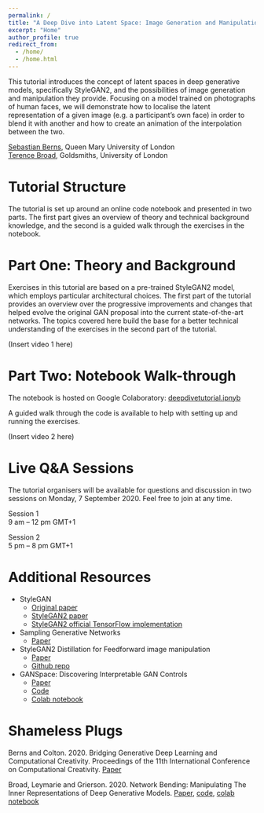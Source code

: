 ```yaml
---
permalink: /
title: "A Deep Dive into Latent Space: Image Generation and Manipulation with StyleGAN2"
excerpt: "Home"
author_profile: true
redirect_from:
  - /home/
  - /home.html
---
```


This tutorial introduces the concept of latent spaces in deep generative models, specifically StyleGAN2, and the possibilities of image generation and manipulation they provide. Focusing on a model trained on photographs of human faces, we will demonstrate how to localise the latent representation of a given image (e.g. a participant’s own face) in order to blend it with another and how to create an animation of the interpolation between the two.

[Sebastian Berns](https://sebastianberns.com), Queen Mary University of London<br>
[Terence Broad](https://terencebroad.com), Goldsmiths, University of London


Tutorial Structure
======
The tutorial is set up around an online code notebook and presented in two parts. The first part gives an overview of theory and technical background knowledge, and the second is a guided walk through the exercises in the notebook.


Part One: Theory and Background
======
Exercises in this tutorial are based on a pre-trained StyleGAN2 model, which employs particular architectural choices. The first part of the tutorial provides an overview over the progressive improvements and changes that helped evolve the original GAN proposal into the current state-of-the-art networks. The topics covered here build the base for a better technical understanding of the exercises in the second part of the tutorial.

(Insert video 1 here)


Part Two: Notebook Walk-through
======
The notebook is hosted on Google Colaboratory: [deepdivetutorial.ipnyb](https://colab.research.google.com/drive/1PlvXkqgxyvJytA7muvdYuAznjCHnAa2B?usp=sharing)

A guided walk through the code is available to help with setting up and running the exercises.

(Insert video 2 here)


Live Q&A Sessions
======
The tutorial organisers will be available for questions and discussion in two sessions on Monday, 7 September 2020. Feel free to join at any time.

Session 1<br>
9 am – 12 pm GMT+1

Session 2<br>
5 pm – 8 pm GMT+1


Additional Resources
======
- StyleGAN
  - [Original paper](https://arxiv.org/abs/1812.04948)
  - [StyleGAN2 paper](https://arxiv.org/abs/1912.04958)
  - [StyleGAN2 official TensorFlow implementation](https://github.com/NVlabs/stylegan2)
- Sampling Generative Networks
  - [Paper](https://arxiv.org/abs/1609.04468)
- StyleGAN2 Distillation for Feedforward image manipulation
  - [Paper](https://arxiv.org/abs/2004.02546)
  - [Github repo](https://github.com/EvgenyKashin/stylegan2-distillation)
- GANSpace: Discovering Interpretable GAN Controls
  - [Paper](https://arxiv.org/abs/2004.02546)
  - [Code](https://github.com/harskish/ganspace)
  - [Colab notebook](https://colab.research.google.com/github/harskish/ganspace/blob/master/notebooks/Ganspace_colab.ipynb)


Shameless Plugs
======
Berns and Colton. 2020. Bridging Generative Deep Learning and Computational Creativity. Proceedings of the 11th International Conference on Computational Creativity. [Paper](http://sebastianberns.com/iccc2020bridging/)

Broad, Leymarie and Grierson. 2020. Network Bending: Manipulating The Inner Representations of Deep Generative Models. [Paper](https://arxiv.org/abs/2005.12420), [code](https://github.com/terrybroad/network-bending), [colab notebook](https://colab.research.google.com/github/dvschultz/ml-art-colabs/blob/master/Network_Bending_Static_Images.ipynb)
